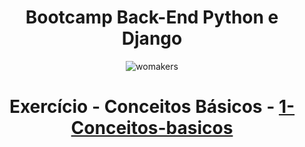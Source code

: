 
<div align="center">
<h1> Bootcamp Back-End Python e Django</h1>

![womakers](https://github.com/luanaxcardoso/Exercicios-WoMakersCode/assets/112970416/72222a89-f0f7-4b2c-a30e-00495a0ecaa7)


# Exercício - Conceitos Básicos - [1-Conceitos-basicos](1-Conceitos-basicos)
